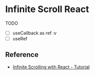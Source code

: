 # Infinite Scroll React

TODO

- [ ] useCallback as ref :v
- [ ] useRef

## Reference

- [Infinite Scrolling with React - Tutorial](https://www.youtube.com/watch?v=NZKUirTtxcg)